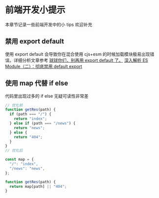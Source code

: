 # 前端开发小提示

本章节记录一些前端开发中的小 tips 欢迎补充

## 禁用 export default

使用 export default 会导致你在混合使用 cjs+esm 的时候加载模块极易出现错误。详细分析文章参考
[球球你们，别再用 export default 了。](https://zhuanlan.zhihu.com/p/97737035)
[深入解析 ES Module（二）：彻底禁用 default export](https://zhuanlan.zhihu.com/p/97335917)

## 使用 map 代替 if else

代码里出现过多的 if else 无疑可读性非常差

```js
// 优化前
function getRes(path) {
  if (path === "/") {
    return "index";
  } else if (path === "/news") {
    return "news";
  } else {
    return "404";
  }
}
// 优化后

const map = {
  "/": "index",
  "/news": "news",
};

function getRes(path) {
  return map[path] || "404";
}
```
